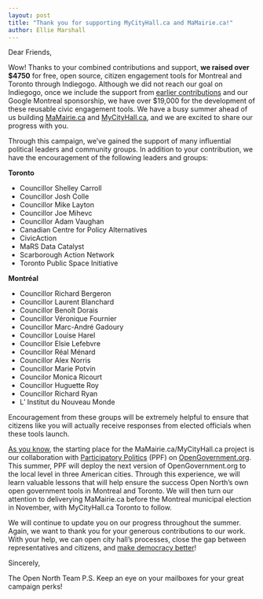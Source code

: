```yaml
---
layout: post
title: "Thank you for supporting MyCityHall.ca and MaMairie.ca!"
author: Ellie Marshall
---
```


Dear Friends,

Wow! Thanks to your combined contributions and support, **we raised over $4750** for free, open source, citizen engagement tools for Montreal and Toronto through Indiegogo. Although we did not reach our goal on Indiegogo, once we include the support from [earlier contributions](http://blog.opennorth.ca/canada-day-campaign-raises-4180/) and our Google Montreal sponsorship, we have over $19,000 for the development of these reusable civic engagement tools. We have a busy summer ahead of us building [MaMairie.ca](http://www.mamairie.ca) and [MyCityHall.ca](http://www.mycityhall.ca), and we are excited to share our progress with you.

Through this campaign, we’ve gained the support of many influential political leaders and community groups. In addition to your contribution, we have the encouragement of the following leaders and groups:

**Toronto**
- Councillor Shelley Carroll
- Councillor Josh Colle
- Councillor Mike Layton
- Councillor Joe Mihevc
- Councillor Adam Vaughan
- Canadian Centre for Policy Alternatives
- CivicAction
- MaRS Data Catalyst
- Scarborough Action Network
- Toronto Public Space Initiative

**Montréal**
- Councillor Richard Bergeron
- Councillor Laurent Blanchard
- Councillor Benoît Dorais
- Councillor Véronique Fournier
- Councillor Marc-André Gadoury 
- Councillor Louise Harel
- Councillor Elsie Lefebvre
- Councillor Réal Ménard
- Councillor Alex Norris
- Councillor Marie Potvin
- Councilor Monica Ricourt
- Councillor Huguette Roy
- Councillor Richard Ryan
- L’ Institut du Nouveau Monde
 
Encouragement from these groups will be extremely helpful to ensure that citizens like you will actually receive responses from elected officials when these tools launch.

[As you know](http://blog.opennorth.ca/2013/02/19/introducing-mycityhall/), the starting place for the MaMairie.ca/MyCityHall.ca project is our collaboration with [Participatory Politics](http://participatorypolitics.org/) (PPF) on [OpenGovernment.org](http://www.opengovernment.org). This summer, PPF will deploy the next version of OpenGovernment.org to the local level in three American cities. Through this experience, we will learn valuable lessons that will help ensure the success Open North’s own open government tools in Montreal and Toronto. We will then turn our attention to deliverying MaMairie.ca before the Montreal municipal election in November, with MyCityHall.ca Toronto to follow.

We will continue to update you on our progress throughout the summer. Again, we want to thank you for your generous contributions to our work. With your help, we can open city hall’s processes, close the gap between representatives and citizens, and [make democracy better](http://opennorth.ca/about/)!

Sincerely,

The Open North Team
P.S. Keep an eye on your mailboxes for your great campaign perks!